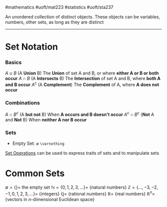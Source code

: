 #mathematics #uoft/mat223 #statistics #uoft/sta237 

An unordered collection of distinct objects. These objects can be variables, numbers, other sets, as long as they are distinct

---
# Set Notation
### Basics
$A\cup B$ (A **Union** B) 
	The **Union** of set A and B, or where **either A or B or both occur**
$A\cap B$ (A **Intersects** B)
	The **Intersection** of set A and B, where **both A and B occur**
$A^c$ (A **Complement**)
	The **Complement** of A, where **A does not occur**

### Combinations 
$A\cap B^c$ (A **but not** B)
	When **A occurs and B doesn't occur**
$A^{c}\cap B^c$ (**Not** A and **Not** B)
	When **neither A nor B occur**

### Sets
- Empty Set: $\varnothing$ `\varnothing`

[Set Operations](Set%20Operations) can be used to express traits of sets and to manipulate sets

# Common Sets
$\emptyset = \{\} =$ the empty set
$\mathbb{N} = \{0,1,2,3,...\} =$ {natural numbers}
$\mathbb{Z} = \{...,-3,-2,-1,0,1,2,3,...\} =$ {integers}
$\mathbb{Q} =$ {rational numbers}
$\mathbb{R} =$ {real numbers}
$\mathbb{R}^{n}=${vectors in *n*-dimensional Euclidean space}
